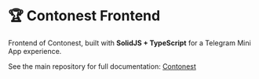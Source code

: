 # 🏆 Contonest Frontend

Frontend of Contonest, built with **SolidJS + TypeScript** for a Telegram Mini App experience.

See the main repository for full documentation: [Contonest](https://github.com/erfanmola/Contonest)
